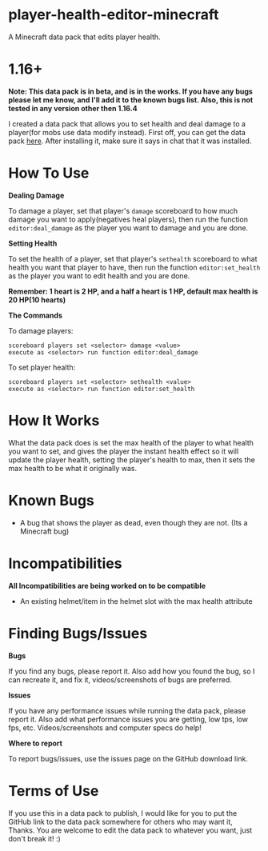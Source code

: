 # player-health-editor-minecraft
A Minecraft data pack that edits player health.

# 1.16+ #
**Note: This data pack is in beta, and is in the works.  If you have any bugs please let me know, and I'll add it to the known bugs list.  Also, this is not tested in any version other then 1.16.4**

I created a data pack that allows you to set health and  deal damage to a player(for mobs use data modify instead).  First off, you can get the data pack <a href="https://github.com/randomuser922/player-health-editor-minecraft" title="Data pack download link">here</a>.  After installing it, make sure it says in chat that it was installed.
# How To Use #
**Dealing Damage**

To damage a player, set that player's `damage` scoreboard to how much damage you want to apply(negatives heal players), then run the function `editor:deal_damage` as the player you want to damage and you are done.

**Setting Health**

To set the health of a player, set that player's `sethealth` scoreboard to what health you want that player to have, then run the function `editor:set_health` as the player you want to edit health and you are done.

**Remember: 1 heart is 2 HP, and a half a heart is 1 HP, default max health is 20 HP(10 hearts)**

**The Commands**

To damage players:

    scoreboard players set <selector> damage <value>
    execute as <selector> run function editor:deal_damage

To set player health:

    scoreboard players set <selector> sethealth <value>
    execute as <selector> run function editor:set_health


# How It Works #

What the data pack does is set the max health of the player to what health you want to set, and gives the player the instant health effect so it will update the player health, setting the player's health to max, then it sets the max health to be what it originally was.
# Known Bugs #
* A bug that shows the player as dead, even though they are not. (Its a Minecraft bug)
# Incompatibilities #
**All Incompatibilities are being worked on to be compatible**

* An existing helmet/item in the helmet slot with the max health attribute

# Finding Bugs/Issues #
**Bugs**

If you find any bugs, please report it.  Also add how you found the bug, so I can recreate it, and fix it, videos/screenshots of bugs are preferred.

**Issues**

If you have any performance issues while running the data pack, please report it.  Also add what performance issues you are getting, low tps, low fps, etc.  Videos/screenshots and computer specs do help!

**Where to report**

To report bugs/issues, use the issues page on the GitHub download link.

# Terms of Use #
If you use this in a data pack to publish, I would like for you to put the GitHub link to the data pack somewhere for others who may want it, Thanks.  You are welcome to edit the data pack to whatever you want, just don't break it! :)
